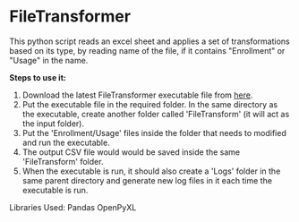# FileTransformer
This python script reads an excel sheet and applies a set of transformations based on its type, by reading name of the file, if it contains "Enrollment" or "Usage" in the name.

**Steps to use it:**
1. Download the latest FileTransformer executable file from [here](https://github.com/S99C/FileTransformer/releases/tag/v1.0).
2. Put the executable file in the required folder. In the same directory as the executable, create another folder called 'FileTransform' (it will act as the input folder).
3. Put the 'Enrollment/Usage' files inside the folder that needs to modified and run the executable.
4. The output CSV file would would be saved inside the same 'FileTransform' folder.
5. When the executable is run, it should also create a 'Logs' folder in the same parent directory and generate new log files in it each time the executable is run.

Libraries Used:
Pandas
OpenPyXL
